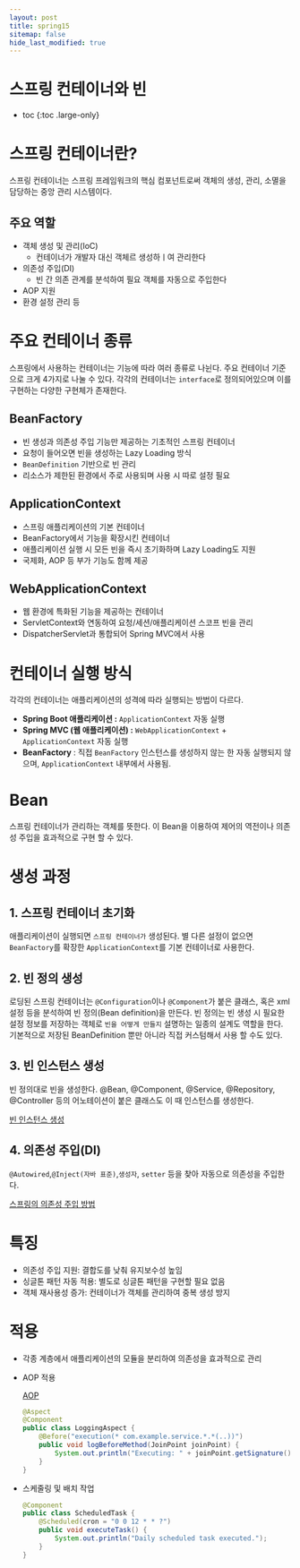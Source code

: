 ```yaml
---
layout: post
title: spring15
sitemap: false
hide_last_modified: true
---
```

# 스프링 컨테이너와 빈

* toc
{:toc .large-only}

# 스프링 컨테이너란?

스프링 컨테이너는 스프링 프레임워크의 핵심 컴포넌트로써 객체의 생성, 관리, 소멸을 담당하는 중앙 관리 시스템이다.

## 주요 역할

- 객체 생성 및 관리(IoC)
    - 컨테이너가 개발자 대신 객체르 생성하ㅣ여 관리한다
- 의존성 주입(DI)
    - 빈 간 의존 관계를 분석하여 필요 객체를 자동으로 주입한다
- AOP 지원
- 환경 설정 관리 등

# 주요 컨테이너 종류

스프링에서 사용하는 컨테이너는 기능에 따라 여러 종류로 나뉜다. 주요 컨테이너 기준으로 크게 4가지로 나눌 수 있다. 각각의 컨테이너는 `interface`로 정의되어있으며 이를 구현하는 다양한 구현체가 존재한다.

## BeanFactory

- 빈 생성과 의존성 주입 기능만 제공하는 기초적인 스프링 컨테이너
- 요청이 들어오면 빈을 생성하는 Lazy Loading 방식
- `BeanDefinition` 기반으로 빈 관리
- 리소스가 제한된 환경에서 주로 사용되며 사용 시 따로 설정 필요

## ApplicationContext

- 스프링 애플리케이션의 기본 컨테이너
- BeanFactory에서 기능을 확장시킨 컨테이너
- 애플리케이션 실행 시 모든 빈을 즉시 초기화하며 Lazy Loading도 지원
- 국제화, AOP 등 부가 기능도 함께 제공

## WebApplicationContext

- 웹 환경에 특화된 기능을 제공하는 컨테이너
- ServletContext와 연동하여 요청/세션/애플리케이션 스코프 빈을 관리
- DispatcherServlet과 통합되어 Spring MVC에서 사용

# 컨테이너 실행 방식

각각의 컨테이너는 애플리케이션의 성격에 따라 실행되는 방법이 다르다.

- **Spring Boot 애플리케이션 :** `ApplicationContext` 자동 실행
- **Spring MVC (웹 애플리케이션) :** `WebApplicationContext` + `ApplicationContext` 자동 실행
- **BeanFactory** : 직접 `BeanFactory` 인스턴스를 생성하지 않는 한 자동 실행되지 않으며, `ApplicationContext` 내부에서 사용됨.

# Bean

스프링 컨테이너가 관리하는 객체를 뜻한다. 이 Bean을 이용하여 제어의 역전이나 의존성 주입을 효과적으로 구현 할 수 있다.

# 생성 과정

## 1. 스프링 컨테이너 초기화

애플리케이션이 실행되면 `스프링 컨테이너가` 생성된다. 별 다른 설정이 없으면 `BeanFactory`를 확장한 `ApplicationContext`를 기본 컨테이너로 사용한다.

## 2. 빈 정의 생성

로딩된 스프링 컨테이너는 `@Configuration`이나 `@Component`가 붙은 클래스, 혹은 xml 설정 등을 분석하여 빈 정의(Bean definition)을 만든다. 빈 정의는 빈 생성 시 필요한 설정 정보를 저장하는 객체로 `빈을 어떻게 만들지` 설명하는 일종의 설계도 역할을 한다. 기본적으로 저장된 BeanDefinition 뿐만 아니라 직접 커스텀해서 사용 할 수도 있다.

## 3. 빈 인스턴스 생성

빈 정의대로 빈을 생성한다. @Bean, @Component, @Service, @Repository, @Controller 등의 어노테이션이 붙은 클래스도 이 때 인스턴스를 생성한다.

[빈 인스턴스 생성](https://xxyoonxx.github.io/spring/2025-03-25-spring16/)

## 4. 의존성 주입(DI)

`@Autowired`,`@Inject(자바 표준)`,`생성자`, `setter` 등을 찾아 자동으로 의존성을 주입한다.

[스프링의 의존성 주입 방법](https://xxyoonxx.github.io/spring/2024-10-25-spring12/)

# 특징

- 의존성 주입 지원: 결합도를 낮춰 유지보수성 높임
- 싱글톤 패턴 자동 적용: 별도로 싱글톤 패턴을 구현할 필요 없음
- 객체 재사용성 증가: 컨테이너가 객체를 관리하여 중복 생성 방지

# 적용

- 각종 계층에서 애플리케이션의 모듈을 분리하여 의존성을 효과적으로 관리
- AOP 적용
    
    [AOP](https://xxyoonxx.github.io/java/2025-03-13-java38/)
    
    ```java
    @Aspect
    @Component
    public class LoggingAspect {
        @Before("execution(* com.example.service.*.*(..))")
        public void logBeforeMethod(JoinPoint joinPoint) {
            System.out.println("Executing: " + joinPoint.getSignature());
        }
    }
    ```
    
- 스케줄링 및 배치 작업
    
    ```java
    @Component
    public class ScheduledTask {
        @Scheduled(cron = "0 0 12 * * ?")
        public void executeTask() {
            System.out.println("Daily scheduled task executed.");
        }
    }
    ```